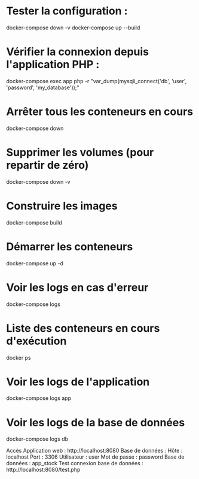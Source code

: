 # Tester la configuration :

docker-compose down -v
docker-compose up --build

# Vérifier la connexion depuis l'application PHP :

docker-compose exec app php -r "var_dump(mysqli_connect('db', 'user', 'password', 'my_database'));"

# Arrêter tous les conteneurs en cours
docker-compose down

# Supprimer les volumes (pour repartir de zéro)
docker-compose down -v

# Construire les images
docker-compose build

# Démarrer les conteneurs
docker-compose up -d

# Voir les logs en cas d'erreur
docker-compose logs

# Liste des conteneurs en cours d'exécution
docker ps

# Voir les logs de l'application
docker-compose logs app

# Voir les logs de la base de données
docker-compose logs db

Accès
Application web : http://localhost:8080
Base de données :
Hôte : localhost
Port : 3306
Utilisateur : user
Mot de passe : password
Base de données : app_stock
Test connexion base de données : http://localhost:8080/test.php


